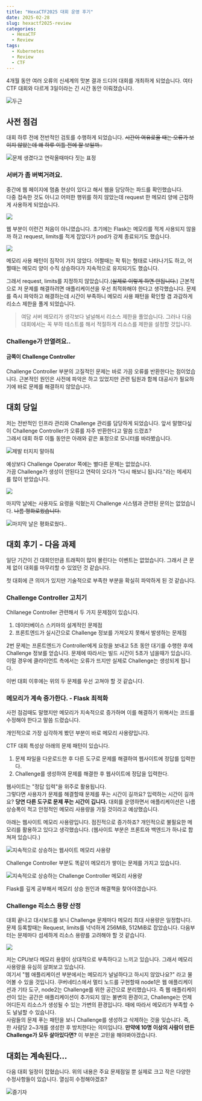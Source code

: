 ```yaml
---
title: "HexaCTF2025 대회 운영 후기"
date: 2025-02-28
slug: hexactf2025-review
categories:
  - HexaCTF
  - Review
tags:
  - Kubernetes
  - Review
  - CTF
---
```


4개월 동안 여러 오류의 신세계의 맛본 결과 드디어 대회를 개최하게 되었습니다. 여타 CTF 대회와 다르게 3일이라는 긴 시간 동안 이뤄졌습니다.

![두근](image.png)

## 사전 점검

대회 하루 전에 전반적인 검토를 수행하게 되었습니다. ~~시간이 여유로울 때는 오류가 보이지 않았는데 왜 하루 이틀 전에 잘 보일까..~~

![문제 생겼다고 연락올때마다 짓는 표정](image-1.png)

### 서버가 좀 버벅거려요.

중간에 웹 페이지에 멈춤 현상이 있다고 해서 웹을 담당하는 파드를 확인했습니다.  
다중 접속한 것도 아니고 어떠한 행위를 하지 않았는데 request 한 메모리 양에 근접하게 사용하게 되었습니다.

![](image-2.png)

웹 부분이 이런건 처음이 아니였습니다. 초기에는 Flask는 메모리를 적게 사용되지 않을까 하고 request, limits를 적게 잡았다가 pod가 강제 종료되기도 했습니다.

![](image-3.png)

메모리 사용 패턴이 짐작이 가지 않았다. 어쩔때는 팍 튀는 형태로 나타나기도 하고, 어쩔때는 메모리 양이 수직 상승하다가 지속적으로 유지되기도 했습니다.

그래서 request, limits를 지정하지 않았습니다.(~~실제로 이렇게 하면 안됩니다.~~)
근본적으로 저 문제를 해결하려면 애플리케이션을 우선 최적화해야 한다고 생각했습니다. 문제를 즉시 파악하고 해결하는데 시간이 부족하니 메모리 사용 패턴을 확인할 겸 과감하게 리소스 제한을 풀게 되었습니다.

> 여담
> 서버 메모리가 생각보다 널널해서 리소스 제한을 풀었습니다. 그러나 다음 대회에서는 꼭 부하 테스트를 해서 적절하게 리소스를 제한을 설정할 것입니다.

### Challenge가 안열려요..

#### 금쪽이 Challenge Controller

Challenge Controller 부분의 고질적인 문제는 바로 가끔 오류를 반환한다는 점이었습니다. 근본적인 원인은 사전에 파악은 하고 있었지만 관련 팀원과 함께 대공사가 필요하기에 바로 문제를 해결하지 않았습니다.

## 대회 당일

저는 전반적인 인프라 관리와 Challenge 관리를 담당하게 되었습니다. 앞서 말했다싶이 Challenge Controller가 오류를 자주 반환한다고 말씀 드렸죠?  
그래서 대회 하루 이틀 동안은 아래와 같은 표정으로 모니터를 바라봤습니다.

![제발 터지지 말아줘](image-5.png)

예상보다 Challenge Operator 쪽에는 별다른 문제는 없었습니다.  
가끔 Challenge가 생성이 안된다고 연락이 오다가 "다시 해보니 됩니다."라는 메세지를 많이 받았습니다.

![](image-6.png)

마지막 날에는 사용자도 요령을 익혔는지 Challenge 시스템과 관련된 문의는 없었습니다. ~~나름 평화로웠습니다.~~

![마지막 날은 평화로웠다..](image-7.png)

## 대회 후기 - 다음 과제

일단 기간이 긴 대회인만큼 트래픽이 많이 몰린다는 이벤트는 없었습니다. 그래서 큰 문제 없이 대회를 마무리할 수 있었던 것 같습니다.

첫 대회에 큰 의미가 있지만 기술적으로 부족한 부분을 확실히 파악하게 된 것 같습니다.

### Challenge Controller 고치기

Chllanege Controller 관련해서 두 가지 문제점이 있습니다.

1. 데이터베이스 스키마의 설계적인 문제점
2. 프론트엔드가 실시간으로 Challenge 정보를 가져오지 못해서 발생하는 문제점

2번 문제는 프론트엔드가 Controller에게 요청을 보내고 5초 동안 대기를 수행한 후에 Challenge 정보를 얻습니다. 문제에 따라서는 빌드 시간이 5초가 넘을때가 있습니다. 이럴 경우에 클라이언트 측에서는 오류가 뜨지만 실제로 Challenge는 생성되게 됩니다.

이번 대회 이후에는 위의 두 문제를 우선 고쳐야 할 것 같습니다.

### 메모리가 계속 증가한다. - Flask 최적화

사전 점검때도 말했지만 메모리가 지속적으로 증가하며 이를 해결하기 위해서는 코드를 수정해야 한다고 말씀 드렸습니다.

개인적으로 가장 심각하게 봤던 부분이 바로 메모리 사용량입니다.

CTF 대회 특성상 아래의 문제 패턴이 있습니다.

1. 문제 파일을 다운로드한 후 다른 도구로 문제를 해결하여 웹사이트에 정답를 입력한다.
2. Challenge를 생성하여 문제를 해결한 후 웹사이트에 정답을 입력한다.

웹사이트는 "정답 입력"을 위주로 활용됩니다.  
그렇다면 사용자가 문제를 해결할때 문제를 푸는 시간이 길까요? 입력하는 시간이 길까요? **당연 다른 도구로 문제 푸는 시간이 깁니다.** 대회를 운영하면서 애플리케이션은 나름 상승폭이 적고 안정적인 메모리 사용량을 가질 것이라고 예상했습니다.

아래는 웹사이트 메모리 사용량입니다. 점진적으로 증가하죠? 개인적으로 불필요한 메모리를 활용하고 있다고 생각했습니다. (웹사이트 부분은 프론트와 백엔드가 하나로 합쳐져 있습니다.)

![지속적으로 상승하는 웹사이트 메모리 사용량](image-8.png)

Challenge Controller 부분도 똑같이 메모리가 쌓이는 문제를 가지고 있습니다.

![지속적으로 상승하는 Challenge Controller 메모리 사용량](image-9.png)

Flask를 깊게 공부해서 메모리 상승 원인과 해결책을 찾아야겠습니다.

### Challenge 리소스 용량 산정

대회 끝나고 대시보드를 보니 Challenge 문제마다 메모리 최대 사용량은 일정합니다.  
문제 등록할때는 Request, limits를 넉넉하게 256MiB, 512MiB로 잡았습니다. 다음부터는 문제마다 섬세하게 리소스 용량를 고려해야 할 것 같습니다.

![](image-10.png)

저는 CPU보다 메모리 용량이 상대적으로 부족하다고 느끼고 있습니다. 그래서 메모리 사용량을 유심히 살펴보고 있습니다.  
여기서 "웹 애플리케이션 부분에서는 메모리가 널널하다고 하시지 않았나요?" 라고 물어볼 수 있을 것입니다.
쿠버네티스에서 멀티 노드를 구현할때 node1은 웹 애플리케이션과 기타 도구, node2는 Challenge를 위한 공간으로 분리했습니다. 즉 웹 애플리케이션이 있는 공간은 애플리케이션이 추가되지 않는 불변의 환경이고, Challenge는 언제 어디든지 리소스가 생성될 수 있는 가변의 환경입니다. 때에 따라서 메모리가 부족할 수도 널널할 수 있습니다.  
사람들의 문제 푸는 패턴을 보니 Challenge를 생성하고 삭제하는 것을 잊습니다. 즉, 한 사람당 2~3개를 생성한 후 방치한다는 의미입니다. **만약에 10명 이상의 사람이 만든 Challenge가 모두 살아있다면?** 이 부분은 고민을 해야봐야겠습니다.

## 대회는 계속된다...

다음 대회 일정이 잡혔습니다.
위의 내용은 주요 문제점일 뿐 실제로 크고 작은 다양한 수정사항들이 있습니다. 열심히 수정해야겠죠?

![즐기자](image-11.png)
